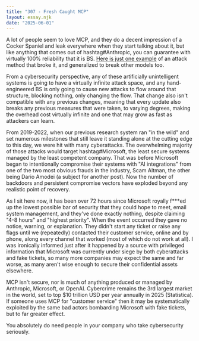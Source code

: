 ```yaml
---
title: "307 - Fresh Caught MCP"
layout: essay.njk
date: "2025-06-01"
---
```


A lot of people seem to love MCP, and they do a decent impression of a Cocker Spaniel and leak everywhere when they start talking about it, but like anything that comes out of hashtag#Anthropic, you can guarantee with virtually 100% reliability that it is BS. [Here is just one example](https://hiddenlayer.com/innovation-hub/beyond-mcp-expanding-agentic-function-parameter-abuse/) of an attack method that broke it, and generalized to break other models too.

From a cybersecurity perspective, any of these artificially unintelligent systems is going to have a virtually infinite attack space, and any hand-engineered BS is only going to cause new attacks to flow around that structure, blocking nothing, only changing the flow. That change also isn't compatible with any previous changes, meaning that every update also breaks any previous measures that were taken, to varying degrees, making the overhead cost virtually infinite and one that may grow as fast as attackers can learn.

From 2019-2022, when our previous research system ran "in the wild" and set numerous milestones that still leave it standing alone at the cutting edge to this day, we were hit with many cyberattacks. The overwhelming majority of those attacks would target hashtag#Microsoft, the least secure systems managed by the least competent company. That was before Microsoft began to intentionally compromise their systems with "AI integrations" from one of the two most obvious frauds in the industry, Scam Altman, the other being Dario Amodei (a subject for another post). Now the number of backdoors and persistent compromise vectors have exploded beyond any realistic point of recovery.

As I sit here now, it has been over 72 hours since Microsoft royally f***ed up the lowest possible bar of security that they could hope to meet, email system management, and they've done exactly nothing, despite claiming "4-8 hours" and "highest priority". When the event occurred they gave no notice, warning, or explanation. They didn't start any ticket or raise any flags until we (repeatedly) contacted their customer service, online and by phone, along every channel that worked (most of which do not work at all). I was ironically informed just after it happened by a source with privileged information that Microsoft was currently under siege by both cyberattacks and fake tickets, so many more companies may expect the same and far worse, as many aren't wise enough to secure their confidential assets elsewhere.

MCP isn't secure, nor is much of anything produced or managed by Anthropic, Microsoft, or OpenAI. Cybercrime remains the 3rd largest market in the world, set to top $10 trillion USD per year annually in 2025 (Statistica). If someone uses MCP for "customer service" then it may be systematically exploited by the same bad actors bombarding Microsoft with fake tickets, but to far greater effect.

You absolutely do need people in your company who take cybersecurity seriously.
